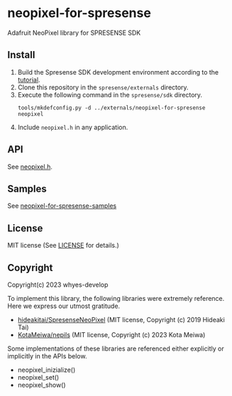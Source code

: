 # neopixel-for-spresense
Adafruit NeoPixel library for SPRESENSE SDK

## Install
1. Build the Spresense SDK development environment according to the [tutorial](https://developer.sony.com/develop/spresense/docs/sdk_set_up_ja.html).
2. Clone this repository in the `spresense/externals` directory.
3. Execute the following command in the `spresense/sdk` directory.
   ```
   tools/mkdefconfig.py -d ../externals/neopixel-for-spresense neopixel
   ```
4. Include `neopixel.h` in any application.
## API
See [neopixel.h](/neopixel_extlib/neopixel.h).

## Samples
See [neopixel-for-spresense-samples](https://github.com/whyes-develop/neopixel-for-spresense-samples)

## License
MIT license (See [LICENSE](/LICENSE) for details.)

## Copyright
Copyright(c) 2023 whyes-develop

To implement this library, the following libraries were extremely reference.
Here we express our utmost gratitude.
- [hideakitai/SpresenseNeoPixel](https://github.com/hideakitai/SpresenseNeoPixel) (MIT license, Copyright (c) 2019 Hideaki Tai)
- [KotaMeiwa/nepils](https://github.com/hKotaMeiwa/nepils) (MIT license, Copyright (c) 2023 Kota Meiwa)

Some implementations of these libraries are referenced either explicitly or implicitly in the APIs below.
- neopixel_inizialize()
- neopixel_set()
- neopixel_show()
